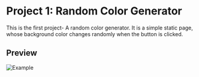 # Project 1: Random Color Generator

This is the first project- A random color generator. It is a simple static page, whose background color changes randomly when the button is clicked.

## Preview 
<img src = "/images/example1.png" alt="Example"/>